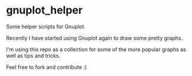 # gnuplot_helper
Some helper scripts for Gnuplot.

Recently I have started using Gnuplot again to draw some pretty graphs.

I'm using this repo as a collection for some of the more popular graphs as well as tips and tricks.

Feel free to fork and contribute :)
